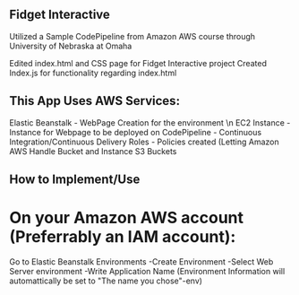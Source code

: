 ## Fidget Interactive
Utilized a Sample CodePipeline from Amazon AWS course through University of Nebraska at Omaha

Edited index.html and CSS page for Fidget Interactive project
Created Index.js for functionality regarding index.html

## This App Uses AWS Services:
Elastic Beanstalk - WebPage Creation for the environment \n 
EC2 Instance - Instance for Webpage to be deployed on
CodePipeline - Continuous Integration/Continuous Delivery
Roles - Policies created (Letting Amazon AWS Handle Bucket and Instance 
S3 Buckets

## How to Implement/Use
# On your Amazon AWS account (Preferrably an IAM account):
Go to Elastic Beanstalk Environments
-Create Environment
-Select Web Server environment
-Write Application Name (Environment Information will automattically be set to "The name you chose"-env)

